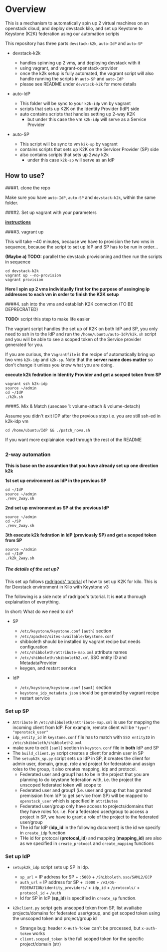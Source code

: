 # Overview
This is a mechanism to automatically spin up 2 virtual machines on an openstack cloud, and deploy devstack kilo, and set up Keystone to Keystone (K2K) federation using our automation scripts

This repository has three parts `devstack-k2k`, `auto-IdP` and `auto-SP`

* devstack-k2k
  * handles spinning up 2 vms, and deploying devstack with it
  * using vagrant, and vagrant-openstack-provider 
  * once the k2k setup is fully automated, the vagrant script will also handle running the scripts in `auto-SP` and `auto-IdP`
  * please see README under `devstack-k2k` for more details

* auto-IdP
  * This folder will be sync to your `k2k-idp` vm by vagrant
  * scripts that sets up K2K on the Identity Provider (IdP) side
  * auto contains scripts that handles setting up 2-way K2K 
    * but under this case the vm `k2k-idp` will serve as a Service Provider

* auto-SP
  * This script will be sync to vm `k2k-sp` by vagrant
  * contains scripts that sets up K2K on the Servicer Provider (SP) side  
  * also contains scripts that sets up 2way k2k
    * under this case `k2k-sp` will serve as an IdP

## How to use?

####1. clone the repo

Make sure you have `auto-IdP`, `auto-SP` and `devstack-k2k`, within the same folder. 

####2. Set up vagrant with your parameters

**[instructions](https://github.com/minggLu/k2k-fed/blob/master/devstack-k2k/README.md)**

####3. vagrant up

This will take ~40 minutes, because we have to provision the two vms in sequence, because the script to set up IdP and SP has to be run in order...

**(Maybe a) TODO:** parallel the devstack provisioning and then run the scripts in sequence

```
cd devstack-k2k
vagrant up --no-provision
vagrant provision
```

**Here I spin up 2 vms individually first for the purpose of assinging ip addresses to each vm in order to finish the K2K setup**

####4. ssh into the vms and establish K2K connection (TO BE DEPRECRATED)

**TODO:** script this step to make life easier 

The vagrant script handles the set up of K2K on both IdP and SP, you only need to ssh in to the IdP and run the `/home/ubuntu/auto-IdP/k2k.sh` script and you will be able to see a scoped token of the Service provider generated for you.  

If you are curious, the `Vagrantfile` is the recipe of automatically bring up two vms `k2k-idp` and `k2k-sp`. Note that the **server name does matter** so don't change it unless you know what you are doing. 

**execute k2k fedration in Identity Provider and get a scoped token from SP** 

```
vagrant ssh k2k-idp
source ~/admin
cd ~/IdP
./k2k.sh
```

####5. Mix & Match (usecase 1: volume-attach & volume-detach)

Assume you didn't exit IDP after the previous step
i.e. you are still ssh-ed in k2k-idp vm 

```
cd /home/ubuntu/IdP && ./patch_nova.sh
```

If you want more explainaion read through the rest of the README 

## 

### 2-way automation

**This is base on the assumtion that you have already set up one direction k2k** 

**1st set up environment as IdP in the previous SP**

```
cd ~/IdP
source ~/admin
./env_2way.sh
```

**2nd set up environment as SP at the previous IdP**

```
source ~/admin
cd ~/SP
./env_2way.sh
```


**3th execute k2k fedration in IdP (previously SP) and get a scoped token from SP**

```
source ~/admin
cd ~/IdP
./k2k_2way.sh
```

##### The details of the set up?

This set up follows [rodrigods' tutorial](http://blog.rodrigods.com/it-is-time-to-play-with-keystone-to-keystone-federation-in-kilo/) of how to set up K2K for kilo. This is for Devstack environment in Kilo with Keystone v3

The following is a side note of radrigod's tutorial. It is **not** a thorough explaination of everything. 

In short: What do we need to do?

* SP
  * `/etc/keystone/keystone.conf` `[auth]` section
  * `/etc/apache2/sites-available/keystone.conf`
  * shibboleth should be installed by vagrant recipe but needs configuration
  * `/etc/shibboleth/attribute-map.xml` attribute names
  * `/etc/shibboleth/shibboleth2.xml` SSO entity ID and MetadataProvider
  * keygen, and restart service
  
* IdP 
  * `/etc/keystone/keystone.conf` `[saml]` section
  * `keystone_idp_metadata.json` should be generated by vagrant recipe
  * restart service

### Set up SP 
* `Attribute` in `/etc/shibboleth/attribute-map.xml` is use for mapping the incoming client from IdP. For example, remote client will be `"type": "openstack_user"`
* `idp_entity_id` in `keystone.conf` file has to match with `SSO entityID` in `/etc/shibboleth/shibboleth2.xml` 
* make sure to edit `[saml]` section in `keyston.conf` file in **both** IdP and SP
* The `build_client.py` script creates a client for admin user in SP
* The `setupk2k_sp.py` script sets up IdP in SP, it creates the client for admin user, domain, group, role and project for federatoin and assign roles to the group, it also creates mapping, idp and protocol.
  * Federated user and group1 has to be in the project that you are planning to do keystone federation with, i.e. the project the unscoped federated token will scope to
  * Federated user and group1 (i.e. user and group that has granted premission from IdP to get service from SP) will be mapped to `openstack_user` which is specified in `attributes` 
  * Federated user/group only have access to projects/domains that they have roles for. i.e. For a federated user/group to access a project in SP, we have to grant a role of the project to the federated user/group
  * The id for IdP (**idp_id** in the following document) is the id we specify in `create_idp` function 
  * THe id for protocal (**protocal_id**) and mapping (**mapping_id**) are also as we specified in `create_protocol` and `create_mapping` functions

### Set up IdP 
* `setupk2k_idp` script sets up SP in idp. 
  * `sp_url` = IP address for SP + `:5000` + `/Shibboleth.sso/SAML2/ECP`
  * `auth_url` = IP address for SP + `:5000` + `/v3/OS-FEDERATION/identity_providers/` + `idp_id` + `/protocols/` + `protocol_id` + `/auth`
  * Id for SP in IdP (**sp_id**) is specified in `create_sp` function.
  
* `k2kclient.py` script gets unscoped token from SP, list availiabe projects/domains for federated user/group, and get scoped token using the unscoped token and project/group id
  * Strange bug: header `X-Auth-Token` can't be processed, but `x-auth-token` works 
  * `client.scoped_token` is the full scoped token for the specific project/domain (str)
